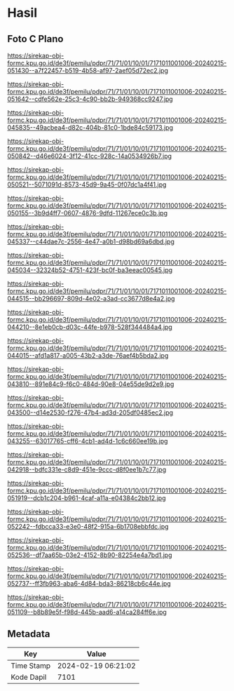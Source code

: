 # Hasil

## Foto C Plano

https://sirekap-obj-formc.kpu.go.id/de3f/pemilu/pdpr/71/71/01/10/01/7171011001006-20240215-051430--a7f22457-b519-4b58-af97-2aef05d72ec2.jpg

https://sirekap-obj-formc.kpu.go.id/de3f/pemilu/pdpr/71/71/01/10/01/7171011001006-20240215-051642--cdfe562e-25c3-4c90-bb2b-949368cc9247.jpg

https://sirekap-obj-formc.kpu.go.id/de3f/pemilu/pdpr/71/71/01/10/01/7171011001006-20240215-045835--49acbea4-d82c-404b-81c0-1bde84c59173.jpg

https://sirekap-obj-formc.kpu.go.id/de3f/pemilu/pdpr/71/71/01/10/01/7171011001006-20240215-050842--d46e6024-3f12-41cc-928c-14a0534926b7.jpg

https://sirekap-obj-formc.kpu.go.id/de3f/pemilu/pdpr/71/71/01/10/01/7171011001006-20240215-050521--5071091d-8573-45d9-9a45-0f07dc1a4f41.jpg

https://sirekap-obj-formc.kpu.go.id/de3f/pemilu/pdpr/71/71/01/10/01/7171011001006-20240215-050155--3b9d4ff7-0607-4876-9dfd-11267ece0c3b.jpg

https://sirekap-obj-formc.kpu.go.id/de3f/pemilu/pdpr/71/71/01/10/01/7171011001006-20240215-045337--c44dae7c-2556-4e47-a0b1-d98bd69a6dbd.jpg

https://sirekap-obj-formc.kpu.go.id/de3f/pemilu/pdpr/71/71/01/10/01/7171011001006-20240215-045034--32324b52-4751-423f-bc0f-ba3eeac00545.jpg

https://sirekap-obj-formc.kpu.go.id/de3f/pemilu/pdpr/71/71/01/10/01/7171011001006-20240215-044515--bb296697-809d-4e02-a3ad-cc3677d8e4a2.jpg

https://sirekap-obj-formc.kpu.go.id/de3f/pemilu/pdpr/71/71/01/10/01/7171011001006-20240215-044210--8e1eb0cb-d03c-44fe-b978-528f344484a4.jpg

https://sirekap-obj-formc.kpu.go.id/de3f/pemilu/pdpr/71/71/01/10/01/7171011001006-20240215-044015--afd1a817-a005-43b2-a3de-76aef4b5bda2.jpg

https://sirekap-obj-formc.kpu.go.id/de3f/pemilu/pdpr/71/71/01/10/01/7171011001006-20240215-043810--891e84c9-f6c0-484d-90e8-04e55de9d2e9.jpg

https://sirekap-obj-formc.kpu.go.id/de3f/pemilu/pdpr/71/71/01/10/01/7171011001006-20240215-043500--d14e2530-f276-47b4-ad3d-205df0485ec2.jpg

https://sirekap-obj-formc.kpu.go.id/de3f/pemilu/pdpr/71/71/01/10/01/7171011001006-20240215-043255--63017765-cff6-4cb1-ad4d-1c6c660ee19b.jpg

https://sirekap-obj-formc.kpu.go.id/de3f/pemilu/pdpr/71/71/01/10/01/7171011001006-20240215-042918--bdfc331e-c8d9-451e-9ccc-d8f0ee1b7c77.jpg

https://sirekap-obj-formc.kpu.go.id/de3f/pemilu/pdpr/71/71/01/10/01/7171011001006-20240215-051919--dcb1c204-b961-4caf-a11a-e04384c2bb12.jpg

https://sirekap-obj-formc.kpu.go.id/de3f/pemilu/pdpr/71/71/01/10/01/7171011001006-20240215-052242--fdbcca33-e3e0-48f2-915a-6b1708ebbfdc.jpg

https://sirekap-obj-formc.kpu.go.id/de3f/pemilu/pdpr/71/71/01/10/01/7171011001006-20240215-052536--df7aa65b-03e2-4152-8b90-82254e4a7bd1.jpg

https://sirekap-obj-formc.kpu.go.id/de3f/pemilu/pdpr/71/71/01/10/01/7171011001006-20240215-052737--ff3fb963-aba6-4d84-bda3-86218cb6c44e.jpg

https://sirekap-obj-formc.kpu.go.id/de3f/pemilu/pdpr/71/71/01/10/01/7171011001006-20240215-051109--b8b89e5f-f98d-445b-aad6-a14ca284ff6e.jpg


## Metadata

| Key        | Value               |
| ---------- | ------------------- |
| Time Stamp | 2024-02-19 06:21:02 |
| Kode Dapil | 7101                |



